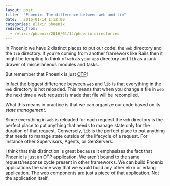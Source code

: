```yaml
---
layout: post
title:  "Phoenix: The difference between web and lib"
date:   2016-01-14 1:12:00
categories: elixir phoenix
redirect_from:
  - /elixir/phoenix/2016/01/14/phoenix-directories
---
```


In Phoenix we have 2 distinct places to put our code: the `web` directory and the `lib` directory. If you’re coming from another framework like Rails then it might be tempting to think of `web` as your `app` directory and `lib` as a junk drawer of miscellaneous modules and tasks.

But remember that Phoenix is just [OTP](http://elixir-lang.org/getting-started/mix-otp/introduction-to-mix.html)!

In fact the biggest difference between `web` and `lib` is that everything in the `web` directory is hot reloaded. This means that when you change a file in `web` the next time a web request is made that file will be recompiled.

What this means in practice is that we can organize our code based on its *state management*.

Since everything in `web` is reloaded for each request the `web` directory is the perfect place to put anything that needs to manage state only for the duration of that request. Conversely, `lib` is the perfect place to put anything that needs to manage state outside of the lifecycle of a request. For instance other Supervisors, Agents, or GenServers.

I think that this distinction is great because it emphasizes the fact that Phoenix is just an OTP application. We aren’t bound to the same request/response cycle present in other frameworks. We can build Phoenix applications the same way that we would build any other elixir or erlang application. The web components are just a piece of that application. Not the application itself.
